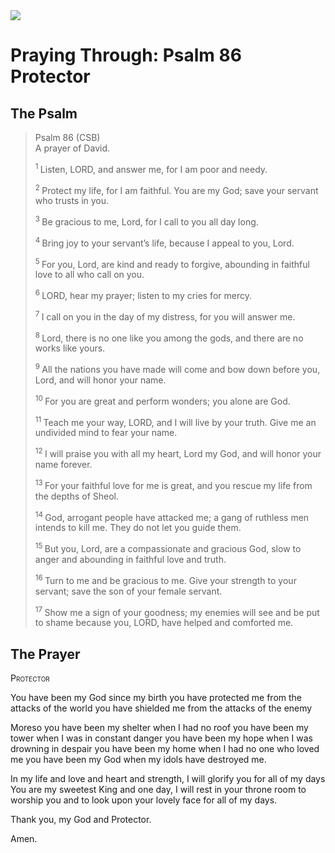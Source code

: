 <img class="intro-right" src="/images/art-paris-psalter.jpg">

# Praying Through: Psalm 86 Protector

## The Psalm
>Psalm 86 (CSB)    
> A prayer of David. 
>
><sup> 1 </sup> Listen, LORD, and answer me, for I am poor and needy. 
>
><sup> 2 </sup> Protect my life, for I am faithful. You are my God; save your servant who trusts in you. 
>
><sup> 3 </sup> Be gracious to me, Lord, for I call to you all day long. 
>
><sup> 4 </sup> Bring joy to your servant’s life, because I appeal to you, Lord. 
>
><sup> 5 </sup> For you, Lord, are kind and ready to forgive, abounding in faithful love to all who call on you. 
>
><sup> 6 </sup> LORD, hear my prayer; listen to my cries for mercy. 
>
><sup> 7 </sup> I call on you in the day of my distress, for you will answer me. 
>
><sup> 8 </sup> Lord, there is no one like you among the gods, and there are no works like yours. 
>
><sup> 9 </sup> All the nations you have made will come and bow down before you, Lord, and will honor your name. 
>
><sup> 10 </sup> For you are great and perform wonders; you alone are God. 
>
><sup> 11 </sup> Teach me your way, LORD, and I will live by your truth. Give me an undivided mind to fear your name. 
>
><sup> 12 </sup> I will praise you with all my heart, Lord my God, and will honor your name forever. 
>
><sup> 13 </sup> For your faithful love for me is great, and you rescue my life from the depths of Sheol. 
>
><sup> 14 </sup> God, arrogant people have attacked me; a gang of ruthless men intends to kill me. They do not let you guide them. 
>
><sup> 15 </sup> But you, Lord, are a compassionate and gracious God, slow to anger and abounding in faithful love and truth. 
>
><sup> 16 </sup> Turn to me and be gracious to me. Give your strength to your servant; save the son of your female servant. 
>
><sup> 17 </sup> Show me a sign of your goodness; my enemies will see and be put to shame because you, LORD, have helped and comforted me.

## The Prayer

<div style="font-variant: small-caps;">
Protector
</div>


You have been my God
  since my birth
  you have protected me
  from the attacks of the world
  you have shielded me
  from the attacks of the enemy

Moreso
  you have been my shelter
  when I had no roof
  you have been my tower
  when I was in constant danger
  you have been my hope
  when I was drowning in despair
  you have been my home
  when I had no one who loved me
  you have been my God
  when my idols have destroyed me.

In my life and love and heart and strength,
  I will glorify you for all of my days
  You are my sweetest King
  and one day, I will rest in your throne room
  to worship you
  and to look upon your lovely face
  for all of my days.

Thank you, my God and Protector.

Amen.
